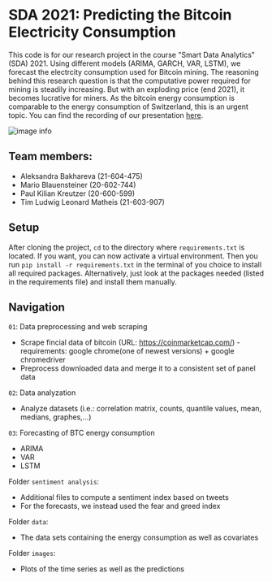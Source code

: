 # SDA 2021: Predicting the Bitcoin Electricity Consumption

This code is for our research project in the course "Smart Data Analytics" (SDA) 2021. Using different models (ARIMA, GARCH, VAR, LSTM), we forecast the electrcity consumption used for Bitcoin mining. The reasoning behind this research question is that the computative power required for mining is steadily increasing. But with an exploding price (end 2021), it becomes lucrative for miners. As the bitcoin energy consumption is comparable to the energy consumption of Switzerland, this is an urgent topic. You can find the recording of our presentation [here](REPLACE).

![image info](./imaes/energy_transparent.png)

## Team members:
* Aleksandra Bakhareva (21-604-475) 
* Mario Blauensteiner (20-602-744) 
* Paul Kilian Kreutzer (20-600-599) 
* Tim Ludwig Leonard Matheis (21-603-907) 

## Setup

After cloning the project, `cd` to the directory where `requirements.txt` is located. If you want, you can now activate a virtual environment. Then you run `pip install -r requirements.txt` in the terminal of you choice to install all required packages. Alternatively, just look at the packages needed (listed in the requirements file) and install them manually.

## Navigation

`01`: Data preprocessing and web scraping
- Scrape fincial data of bitcoin (URL: https://coinmarketcap.com/) - requirements: google chrome(one of newest versions) + google chromedriver
- Preprocess downloaded data and merge it to a consistent set of panel data

`02`: Data analyzation
- Analyze datasets (i.e.: correlation matrix, counts, quantile values, mean, medians, graphes,...)

`03`: Forecasting of BTC energy consumption
- ARIMA
- VAR
- LSTM 

Folder `sentiment analysis`:
- Additional files to compute a sentiment index based on tweets
- For the forecasts, we instead used the fear and greed index

Folder `data`:
- The data sets containing the energy consumption as well as covariates

Folder `images`:
- Plots of the time series as well as the predictions


